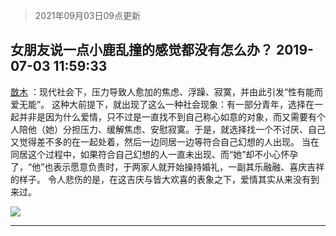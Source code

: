 > 2021年09月03日09点更新
<link rel="stylesheet" href="https://cdn.jsdelivr.net/gh/taotie6/sampleJSON@main/css/photo_show.css">


 ## 女朋友说一点小鹿乱撞的感觉都没有怎么办？ 2019-07-03 11:59:33

 [㪚木](https://www.coolapk.com/feed/12547859?shareKey=NTNkODRlZDY3NWNlNjEzMTc0YzM~) ：现代社会下，压力导致人愈加的焦虑、浮躁、寂寞，并由此引发“性有能而爱无能”。
这种大前提下，就出现了这么一种社会现象：有一部分青年，选择在一起并非是因为什么爱情，只不过是一直找不到自己称心如意的对象，而又需要有个人陪他（她）分担压力、缓解焦虑、安慰寂寞。于是<!--break-->，就选择找一个不讨厌、自己又觉得差不多的在一起处着，然后一边同居一边等符合自己幻想的人出现。
当在同居这个过程中，如果符合自己幻想的人一直未出现、而“她”却不小心怀孕了，“他”也表示愿意负责时，于两家人就开始操持婚礼，一副其乐融融、喜庆吉祥的样子。
令人悲伤的是，在这吉庆与皆大欢喜的表象之下，爱情其实从来没有到来过。 

<div class="album">
<img class="img-item" src="http://image.coolapk.com/feed/2019/0428/07/1081091_1556409178_1199@400x220.gif" />
</div>

 ------- 


